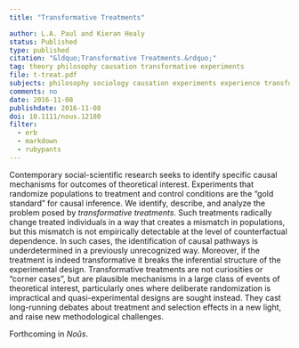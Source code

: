 ```yaml
---
title: "Transformative Treatments"

author: L.A. Paul and Kieran Healy
status: Published
type: published
citation: "&ldquo;Transformative Treatments.&rdquo;"
tag: theory philosophy causation transformative experiments
file: t-treat.pdf
subjects: philosophy sociology causation experiments experience transformative
comments: no
date: 2016-11-08
publishdate: 2016-11-08
doi: 10.1111/nous.12180
filter:
  - erb
  - markdown
  - rubypants
---
```


Contemporary social-scientific research seeks to identify specific causal mechanisms for outcomes of theoretical interest. Experiments that randomize populations to treatment and control conditions are the “gold standard” for causal inference. We identify, describe, and analyze the problem posed by *transformative treatments*. Such treatments radically change treated individuals in a way that creates a mismatch in populations, but this mismatch is not empirically detectable at the level of counterfactual dependence. In such cases, the identification of causal pathways is underdetermined in a previously unrecognized way. Moreover, if the treatment is indeed transformative it breaks the inferential structure of the experimental design. Transformative treatments are not curiosities or “corner cases”, but are plausible mechanisms in a large class of events of theoretical interest, particularly ones where deliberate randomization is impractical and quasi-experimental designs are sought instead. They cast long-running debates about treatment and selection effects in a new light, and raise new methodological challenges.

Forthcoming in *Noûs*.
